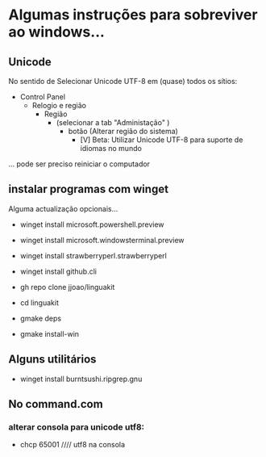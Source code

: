 # Algumas instruções para sobreviver ao windows...

## Unicode

No sentido de Selecionar Unicode UTF-8 em (quase) todos os sítios:

- Control Panel
  - Relogio e região
    - Região
      - (selecionar a tab "Administação" )
        - botão (Alterar região do sistema)
          - [V] Beta: Utilizar Unicode UTF-8 para suporte de idiomas no mundo

... pode ser preciso reiniciar o computador

## instalar programas com winget

Alguma actualização opcionais...

- winget install microsoft.powershell.preview
- winget install microsoft.windowsterminal.preview


- winget install strawberryperl.strawberryperl
- winget install github.cli

- gh repo clone jjoao/linguakit
- cd linguakit
- gmake deps
- gmake install-win

## Alguns utilitários

- winget install burntsushi.ripgrep.gnu

## No command.com

### alterar consola para unicode utf8:

- chcp 65001    //// utf8 na consola
